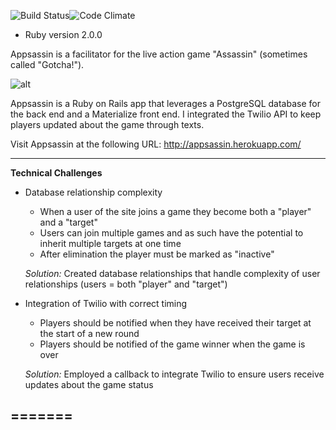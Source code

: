 ![Build Status](https://codeship.com/projects/c0981aa0-0aea-0133-0d5c-2696e3e4b295/status?branch=master)![Code Climate](https://codeclimate.com/github/KelseyHale/appsassin.png)

* Ruby version 2.0.0

Appsassin is a facilitator for the live action game "Assassin" (sometimes called "Gotcha!").

![alt](http://media.tumblr.com/tumblr_m9k39jGw0F1qc7y62.gif)

Appsassin is a Ruby on Rails app that leverages a PostgreSQL database for the back end and a Materialize front end. I integrated the Twilio API to keep players updated about the game through texts.

Visit Appsassin at the following URL: http://appsassin.herokuapp.com/

---
**Technical Challenges**

 - Database relationship complexity
    - When a user of the site joins a game they become both a "player" and a "target"
    - Users can join multiple games and as such have the potential to inherit multiple targets at one time
    - After elimination the player must be marked as "inactive"

    *Solution:* Created database relationships that handle complexity of user relationships (users = both "player"                   and "target")

 - Integration of Twilio with correct timing
    - Players should be notified when they have received their target at the start of a new round
    - Players should be notified of the game winner when the game is over

    *Solution:* Employed a callback to integrate Twilio to ensure users receive updates about the game status


=======
---

